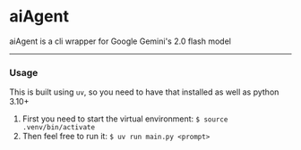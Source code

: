# aiAgent

aiAgent is a cli wrapper for Google Gemini's 2.0 flash model

---

### Usage

This is built using `uv`, so you need to have that installed as well as python 3.10+

1. First you need to start the virtual environment: `$ source .venv/bin/activate`
2. Then feel free to run it: `$ uv run main.py <prompt>`
